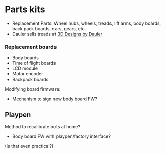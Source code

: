 # Parts kits

* Replacement Parts: Wheel hubs, wheels, treads, lift arms, body boards, back pack boards, ears, gears, etc.
* Dauler sells treads at [3D Designs by Dauler](https://designsbydauler.com/collections/vector-robot)

### Replacement boards

- Body boards
- Time of flight boards
- LCD module
- Motor encoder
- Backpack boards

Modifying board firmware:

- Mechanism to sign new body board FW?

## Playpen

Method to recalibrate bots at home?
- Body board FW with playpen/factory interface?

(Is that even practical?)

